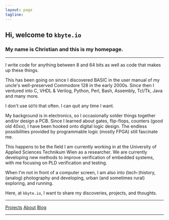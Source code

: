 ```yaml
---
layout: page
tagline:
---
```


## Hi, welcome to `kbyte.io` ##

### My name is Christian and this is my homepage. ###

--------------------------------------------------------------------------

I write code for anything between 8 and 64 bits as well as code that
makes up these things.

This has been going on since I discovered BASIC in the user manual
of my uncle's well-preserved Commodore 128 in the early 2000s. Since
then I ventured into C, VHDL & Verilog, Python, Perl, Bash, Assembly,
Tcl/Tk, Java and many more.

I don't use `GOTO` that often. I can quit any time I want.

My background is in electronics, so I occasionally solder things together
and/or design a PCB. Since I learned about gates, flip-flops, counters
(good old 40xx), I have been hooked onto digital logic design.
The endless possibilities provided by programmable logic (mostly FPGA)
still fascinate me. 

This happens to be the field I am currently working in at the University of Applied
Sciences Technikum Wien as a researcher. We are currently developing new methods
to improve verification of embedded systems, with me focusing on PLD verification
and testing.

When I'm not in front of a computer screen, I am also into (tech-)history,
(analog) photography and developing, urban (and sometimes rural) exploring,
and running.

Here, at `kbyte.io`, I want to share my discoveries, projects, and thoughts.

--------------------------------------------------------------------------

<a class="btn btn-default" href="{{ site.BASE_PATH}}/projects"><i class="fa fa-wrench fa-5x"></i>Projects</a>
<a class="btn btn-default" href="{{ site.BASE_PATH}}/about"><i class="fa fa-info-circle fa-5x"></i>About</a>
<a class="btn btn-default" href="{{ site.BASE_PATH}}/blog"><i class="fa fa-comments fa-5x"></i>Blog</a>

--------------------------------------------------------------------------
